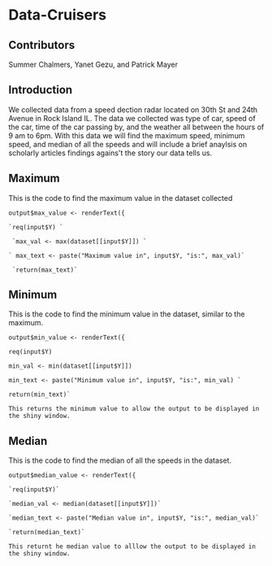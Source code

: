 # Data-Cruisers
## Contributors
Summer Chalmers, Yanet Gezu, and Patrick Mayer
## Introduction
We collected data from a speed dection radar located on 30th St and 24th Avenue in Rock Island IL. The data we collected was type of car, speed of the car, time of the car passing by, and the weather all between the hours of 9 am to 6pm. With this data we will find the maximum speed, minimum speed, and median of all the speeds and will include a brief anaylsis on scholarly articles findings agains't the story our data tells us. 
## Maximum
This is the code to find the maximum value in the dataset collected

`output$max_value <- renderText({ `

    `req(input$Y) `
    
     `max_val <- max(dataset[[input$Y]]) `
     
    ` max_text <- paste("Maximum value in", input$Y, "is:", max_val)`
    
     `return(max_text)`
 
  ## Minimum
  This is the code to find the minimum value in the dataset, similar to the maximum.
  
 `output$min_value <- renderText({`
 
    req(input$Y) 
    
    min_val <- min(dataset[[input$Y]]) 
     
    min_text <- paste("Minimum value in", input$Y, "is:", min_val) `
 
    return(min_text)`

    This returns the minimum value to allow the output to be displayed in the shiny window.

## Median
This is the code to find the median of all the speeds in the dataset.

`output$median_value <- renderText({`

    `req(input$Y)`
    
    `median_val <- median(dataset[[input$Y]])`
    
    `median_text <- paste("Median value in", input$Y, "is:", median_val)`
    
    `return(median_text)`

    This returnt he median value to alllow the output to be displayed in the shiny window.
